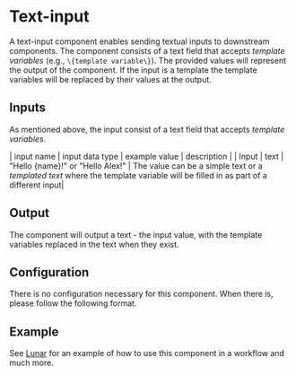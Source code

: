# Text-input
A text-input component enables sending textual inputs to downstream components. The component consists of a text field that accepts _template variables_ (e.g., `\{template variable\}`). The provided values will represent the output of the component. If the input is a template the template variables will be replaced by their values at the output.

## Inputs
As mentioned above, the input consist of a text field that accepts _template variables_.

| input name | input data type | example value   | description |
| Input      | text            | "Hello \{name\}!" or "Hello Alex!" | The value can be a simple text or a _templated text_ where the template variable will be filled in as part of a different input|

## Output

The component will output a text - the input value, with the template variables replaced in the text when they exist.

## Configuration
There is no configuration necessary for this component.
When there is, please follow the following format.

## Example

See [Lunar](lunar.lunarbase.ai) for an example of how to use this component in a workflow and much more.
